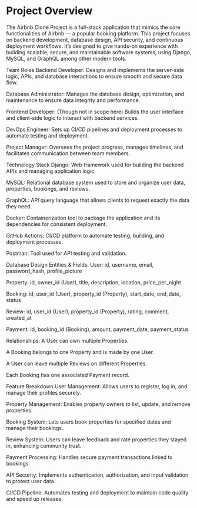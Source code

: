 # Project Overview
The Airbnb Clone Project is a full-stack application that mimics the core functionalities of Airbnb — a popular booking platform. This project focuses on backend development, database design, API security, and continuous deployment workflows. It’s designed to give hands-on experience with building scalable, secure, and maintainable software systems, using Django, MySQL, and GraphQL among other modern tools.

Team Roles
Backend Developer: Designs and implements the server-side logic, APIs, and database interactions to ensure smooth and secure data flow.

Database Administrator: Manages the database design, optimization, and maintenance to ensure data integrity and performance.

Frontend Developer: (Though not in scope here) Builds the user interface and client-side logic to interact with backend services.

DevOps Engineer: Sets up CI/CD pipelines and deployment processes to automate testing and deployment.

Project Manager: Oversees the project progress, manages timelines, and facilitates communication between team members.

Technology Stack
Django: Web framework used for building the backend APIs and managing application logic.

MySQL: Relational database system used to store and organize user data, properties, bookings, and reviews.

GraphQL: API query language that allows clients to request exactly the data they need.

Docker: Containerization tool to package the application and its dependencies for consistent deployment.

GitHub Actions: CI/CD platform to automate testing, building, and deployment processes.

Postman: Tool used for API testing and validation.

Database Design
Entities & Fields:
User: id, username, email, password_hash, profile_picture

Property: id, owner_id (User), title, description, location, price_per_night

Booking: id, user_id (User), property_id (Property), start_date, end_date, status

Review: id, user_id (User), property_id (Property), rating, comment, created_at

Payment: id, booking_id (Booking), amount, payment_date, payment_status

Relationships:
A User can own multiple Properties.

A Booking belongs to one Property and is made by one User.

A User can leave multiple Reviews on different Properties.

Each Booking has one associated Payment record.

Feature Breakdown
User Management: Allows users to register, log in, and manage their profiles securely.

Property Management: Enables property owners to list, update, and remove properties.

Booking System: Lets users book properties for specified dates and manage their bookings.

Review System: Users can leave feedback and rate properties they stayed in, enhancing community trust.

Payment Processing: Handles secure payment transactions linked to bookings.

API Security: Implements authentication, authorization, and input validation to protect user data.

CI/CD Pipeline: Automates testing and deployment to maintain code quality and speed up releases.
